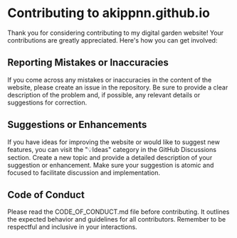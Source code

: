 # Contributing to akippnn.github.io

Thank you for considering contributing to my digital garden website! Your contributions are greatly appreciated. Here's how you can get involved:

## Reporting Mistakes or Inaccuracies

If you come across any mistakes or inaccuracies in the content of the website, please create an issue in the repository. Be sure to provide a clear description of the problem and, if possible, any relevant details or suggestions for correction.

## Suggestions or Enhancements

If you have ideas for improving the website or would like to suggest new features, you can visit the "💡Ideas" category in the GitHub Discussions section. Create a new topic and provide a detailed description of your suggestion or enhancement. Make sure your suggestion is atomic and focused to facilitate discussion and implementation.

## Code of Conduct

Please read the CODE_OF_CONDUCT.md file before contributing. It outlines the expected behavior and guidelines for all contributors. Remember to be respectful and inclusive in your interactions.
